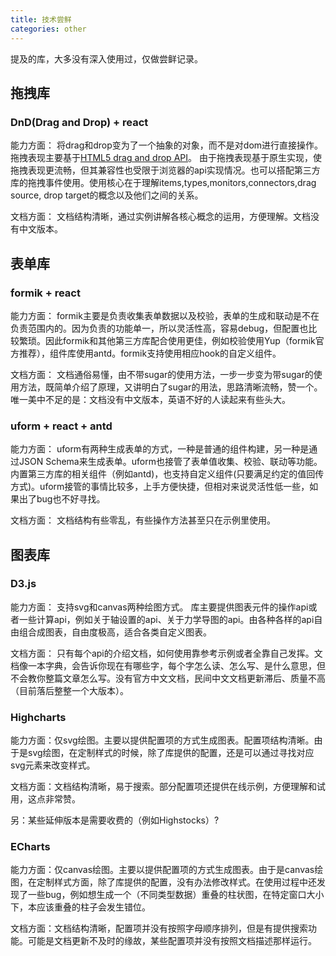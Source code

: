 ```yaml
---
title: 技术尝鲜
categories: other
---
```


提及的库，大多没有深入使用过，仅做尝鲜记录。

## 拖拽库

### DnD(Drag and Drop) + react

能力方面：
将drag和drop变为了一个抽象的对象，而不是对dom进行直接操作。拖拽表现主要基于[HTML5 drag and drop API](https://developer.mozilla.org/en-US/docs/Web/API/HTML_Drag_and_Drop_API)。 由于拖拽表现基于原生实现，使拖拽表现更流畅，但其兼容性也受限于浏览器的api实现情况。也可以搭配第三方库的拖拽事件使用。使用核心在于理解items,types,monitors,connectors,drag source, drop target的概念以及他们之间的关系。

文档方面：
文档结构清晰，通过实例讲解各核心概念的运用，方便理解。文档没有中文版本。

## 表单库

### formik + react

能力方面： 
formik主要是负责收集表单数据以及校验，表单的生成和联动是不在负责范围内的。因为负责的功能单一，所以灵活性高，容易debug，但配置也比较繁琐。因此formik和其他第三方库配合使用更佳，例如校验使用Yup（formik官方推荐），组件库使用antd。formik支持使用相应hook的自定义组件。

文档方面：
文档通俗易懂，由不带sugar的使用方法，一步一步变为带sugar的使用方法，既简单介绍了原理，又讲明白了sugar的用法，思路清晰流畅，赞一个。唯一美中不足的是：文档没有中文版本，英语不好的人读起来有些头大。


### uform + react + antd

能力方面：
uform有两种生成表单的方式，一种是普通的组件构建，另一种是通过JSON Schema来生成表单。uform也接管了表单值收集、校验、联动等功能。内置第三方库的相关组件（例如antd)，也支持自定义组件(只要满足约定的值回传方式)。uform接管的事情比较多，上手方便快捷，但相对来说灵活性低一些，如果出了bug也不好寻找。

文档方面：
文档结构有些零乱，有些操作方法甚至只在示例里使用。

## 图表库

### D3.js

能力方面：
支持svg和canvas两种绘图方式。
库主要提供图表元件的操作api或者一些计算api，例如关于轴设置的api、关于力学导图的api。由各种各样的api自由组合成图表，自由度极高，适合各类自定义图表。

文档方面：
只有每个api的介绍文档，如何使用靠参考示例或者全靠自己发挥。文档像一本字典，会告诉你现在有哪些字，每个字怎么读、怎么写、是什么意思，但不会教你整篇文章怎么写。没有官方中文文档，民间中文文档更新滞后、质量不高（目前落后整整一个大版本）。

### Highcharts

能力方面：仅svg绘图。主要以提供配置项的方式生成图表。配置项结构清晰。由于是svg绘图，在定制样式的时候，除了库提供的配置，还是可以通过寻找对应svg元素来改变样式。

文档方面：文档结构清晰，易于搜索。部分配置项还提供在线示例，方便理解和试用，这点非常赞。

另：某些延伸版本是需要收费的（例如Highstocks）?


### ECharts

能力方面：仅canvas绘图。主要以提供配置项的方式生成图表。由于是canvas绘图，在定制样式方面，除了库提供的配置，没有办法修改样式。在使用过程中还发现了一些bug，例如想生成一个（不同类型数据）重叠的柱状图，在特定窗口大小下，本应该重叠的柱子会发生错位。

文档方面：文档结构清晰，配置项并没有按照字母顺序排列，但是有提供搜索功能。可能是文档更新不及时的缘故，某些配置项并没有按照文档描述那样运行。